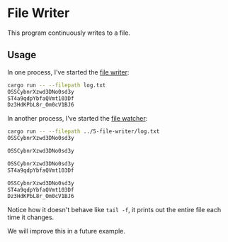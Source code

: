 # File Writer

This program continuously writes to a file.

## Usage

In one process, I've started the [file writer](../5-file-writer/readme.md):

```bash
cargo run -- --filepath log.txt
OSSCybnrXzwd3DNo0sd3y
ST4a9qdpYbfaQVmt103Df
Dz3HdKPbL8r_Om0cV1BJ6
```

In another process, I've started the [file watcher](../4-file-watcher/readme.md):

```bash
cargo run -- --filepath ../5-file-writer/log.txt
OSSCybnrXzwd3DNo0sd3y

OSSCybnrXzwd3DNo0sd3y

OSSCybnrXzwd3DNo0sd3y
ST4a9qdpYbfaQVmt103Df

OSSCybnrXzwd3DNo0sd3y
ST4a9qdpYbfaQVmt103Df
Dz3HdKPbL8r_Om0cV1BJ6
```

Notice how it doesn't behave like `tail -f`, it prints out the entire file each time it changes.

We will improve this in a future example.
